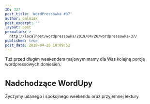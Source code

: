 ```yaml
---
ID: 327
post_title: 'WordPressówka #37'
author: palmiak
post_excerpt: ""
layout: post
permalink: >
  http://localhost/wordpressowka/2019/04/26/wordpressowka-37/
published: true
post_date: 2019-04-26 10:09:52
---
```

<!-- wp:paragraph -->
<p>Tuż przed długim weekendem majowym mamy dla Was kolejną porcję wordpressowych doniesień. </p>
<!-- /wp:paragraph -->

<!-- wp:paragraph -->
<p></p>
<!-- /wp:paragraph -->

<!-- wp:acf/owl-link {"id":"block_5cc22a826056b","data":{"field_5c5706bb6e493":"\u003cp\u003eZakończył się \u003cstrong\u003ePlugin Madness 2019\u003c/strong\u003e - w finale przeciwko sobie stanęły ACF i Elementor - zobaczcie, kto ostatecznie wygrał:\u003c/p\u003e","field_5c5706f36e494":{"title":"Plugin Madness 2019","url":"https://torquemag.io/pluginmadness/","target":"_blank"}},"name":"acf/owl-link","align":"","mode":"preview"} /-->

<!-- wp:acf/owl-link {"id":"block_5cc22be56056c","data":{"field_5c5706bb6e493":"\u003cp\u003eSerwis \u003cstrong\u003eWinningWP\u003c/strong\u003e dokonał porównania najpopularniejszych pluginów odpowiadających za cache w WP. O ile mam pewne zastrzeżenia do metodologii ich testów, o tyle z perspektywy laika jest to dość przydatny artykuł.\u003c/p\u003e","field_5c5706f36e494":{"title":"WP Super Cache, W3 Total Cache or WP Rocket – Which Is The Best WordPress Caching Plugin? ","url":"https://winningwp.com/wp-super-cache-w3-total-cache-or-wp-rocket/","target":"_blank"}},"name":"acf/owl-link","align":"","mode":"preview"} /-->

<!-- wp:acf/owl-link {"id":"block_5cc22c7e6056d","data":{"field_5c5706bb6e493":"\u003cp\u003e\u003cstrong\u003eWPGraphQL\u003c/strong\u003e powiększył się o dodatkowy plugin zapewniający integrację z ACF. Przyjemność ta kosztuje co najmniej $49 (wg. mnie warto).\u003c/p\u003e","field_5c5706f36e494":{"title":"WPGraphQL for Advanced Custom Fields","url":"https://www.wpgraphql.com/acf/","target":"_blank"}},"name":"acf/owl-link","align":"","mode":"preview"} /-->

<!-- wp:acf/owl-link {"id":"block_5cc22db36056e","data":{"field_5c5706bb6e493":"\u003cp\u003eWiedzieliście, że \u003cstrong\u003eGitHub\u003c/strong\u003e używa na swoim blogu WordPressa wraz z Gutenbergiem? No to już wiecie :)\u003c/p\u003e","field_5c5706f36e494":{"title":"Release Radar · February 2019 ","url":"https://github.blog/2019-03-01-release-radar-february-2019/#gutenberg-5-0","target":"_blank"}},"name":"acf/owl-link","align":"","mode":"preview"} /-->

<!-- wp:acf/owl-link {"id":"block_5cc22e436056f","data":{"field_5c5706bb6e493":"\u003cp\u003eMoi ulubieńcy z \u003cstrong\u003eDelicious Brains\u003c/strong\u003e dzielą się spostrzeżeniami wynikającymi z przepisywania WP Migrate DB z jQuery na Reacta:\u003c/p\u003e","field_5c5706f36e494":{"title":"Behind-the-Scenes: Replacing All of WP Migrate DB Pro’s jQuery with React ","url":"https://deliciousbrains.com/rebuilding-wp-migrate-db-react/?utm_source=twitter.com\u0026utm_medium=social\u0026utm_campaign=weekly-article\u0026utm_content=rebuilding-wp-migrate-db-react","target":"_blank"}},"name":"acf/owl-link","align":"","mode":"preview"} /-->

<!-- wp:acf/owl-link {"id":"block_5cc22ea760570","data":{"field_5c5706bb6e493":"\u003cp\u003eCzy warto oszczędzić kilka dolarów i samemu zostać administratorem serwera, czy może jednak lepiej powierzyć to komuś? \u003cstrong\u003eKinsta\u003c/strong\u003e bardzo dokładnie mówi o zaletach i wadach każdego z tych rozwiązań.\u003c/p\u003e","field_5c5706f36e494":{"title":"Why Trying to Be a Sysadmin to Save $20/Month Is a Bad Idea","url":"https://kinsta.com/blog/sysadmin/","target":"_blank"}},"name":"acf/owl-link","align":"","mode":"preview"} /-->

<!-- wp:acf/owl-link {"id":"block_5cc22ff260571","data":{"field_5c5706bb6e493":"\u003cp\u003e\u003cstrong\u003eGutenberg\u003c/strong\u003e dla Laravela, czyli Laraberg:\u003c/p\u003e","field_5c5706f36e494":{"title":"Laraberg Editor","url":"https://laravel-news.com/laraberg-editor","target":"_blank"}},"name":"acf/owl-link","align":"","mode":"preview"} /-->

<!-- wp:acf/owl-link {"id":"block_5cc2329160573","data":{"field_5c5706bb6e493":"\u003cp\u003e\u003cstrong\u003eCarl Alexander\u003c/strong\u003e napisał książkę o programowaniu obiektowym w WP. Pojawiła się ona już jakiś czas temu, ale chciałem się z nią zapoznać przed podzieleniem się - wg mnie warto.\u003c/p\u003e","field_5c5706f36e494":{"title":"Wish you could learn object-oriented programming?","url":"https://carlalexander.ca/object-oriented-programming-wordpress/","target":"_blank"}},"name":"acf/owl-link","align":"","mode":"preview"} /-->

<!-- wp:acf/owl-link {"id":"block_5cc2309360572","data":{"field_5c5706bb6e493":"\u003cp\u003eA gdybyście chcieli posłuchać WordPressowej muzyki to zapraszam do poniższego artykułu. Szczególnie dla fanów jazzu.\u003c/p\u003e","field_5c5706f36e494":{"title":"WebDevStudios: Powered by WordPress, Powered by Music","url":"https://webdevstudios.com/2019/04/04/wordpress-music/","target":"_blank"}},"name":"acf/owl-link","align":"","mode":"preview"} /-->

<!-- wp:html -->
<h2 style="font-size: 25px; margin-top: 40px; font-weight:700; color: var(--primary-light);">Nadchodzące WordUpy</h2>
<!-- /wp:html -->

<!-- wp:acf/owl-link {"id":"block_5cc2334860574","data":{"field_5c5706bb6e493":"\u003cp\u003e\u003cstrong\u003e16 maja, w Kaliszu\u003c/strong\u003e odbędzie się 3. WordUp. Wiadomo już, że będzie aż 3 prelegentów.\u003c/p\u003e","field_5c5706f36e494":{"title":"WordUp Kalisz #3 To już oficjalnie! Będą TRZY prelekcje!","url":"https://www.facebook.com/events/400601550735905/permalink/402180773911316/","target":""}},"name":"acf/owl-link","align":"","mode":"preview"} /-->

<!-- wp:paragraph -->
<p>Życzymy udanego i spokojnego weekendu oraz przyjemnej lektury.</p>
<!-- /wp:paragraph -->
